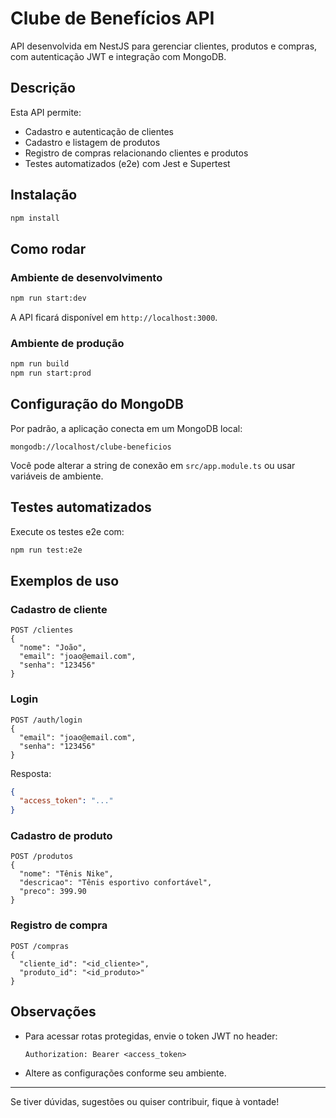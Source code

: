# Clube de Benefícios API

API desenvolvida em NestJS para gerenciar clientes, produtos e compras, com autenticação JWT e integração com MongoDB.

## Descrição
Esta API permite:
- Cadastro e autenticação de clientes
- Cadastro e listagem de produtos
- Registro de compras relacionando clientes e produtos
- Testes automatizados (e2e) com Jest e Supertest

## Instalação
```bash
npm install
```

## Como rodar
### Ambiente de desenvolvimento
```bash
npm run start:dev
```
A API ficará disponível em `http://localhost:3000`.

### Ambiente de produção
```bash
npm run build
npm run start:prod
```

## Configuração do MongoDB
Por padrão, a aplicação conecta em um MongoDB local:
```
mongodb://localhost/clube-beneficios
```
Você pode alterar a string de conexão em `src/app.module.ts` ou usar variáveis de ambiente.

## Testes automatizados
Execute os testes e2e com:
```bash
npm run test:e2e
```

## Exemplos de uso
### Cadastro de cliente
```http
POST /clientes
{
  "nome": "João",
  "email": "joao@email.com",
  "senha": "123456"
}
```

### Login
```http
POST /auth/login
{
  "email": "joao@email.com",
  "senha": "123456"
}
```
Resposta:
```json
{
  "access_token": "..."
}
```

### Cadastro de produto
```http
POST /produtos
{
  "nome": "Tênis Nike",
  "descricao": "Tênis esportivo confortável",
  "preco": 399.90
}
```

### Registro de compra
```http
POST /compras
{
  "cliente_id": "<id_cliente>",
  "produto_id": "<id_produto>"
}
```

## Observações
- Para acessar rotas protegidas, envie o token JWT no header:
  ```
  Authorization: Bearer <access_token>
  ```
- Altere as configurações conforme seu ambiente.

---

Se tiver dúvidas, sugestões ou quiser contribuir, fique à vontade!
